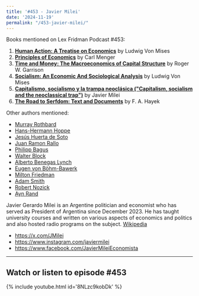 ```yaml
---
title: '#453 - Javier Milei'
date: '2024-11-19'
permalink: "/453-javier-milei/"
---
```


Books mentioned on Lex Fridman Podcast #453:
1. <b><a href="https://amzn.to/3AGtPRN" target="_blank" rel="sponsored noopener noreferrer">Human Action: A Treatise on Economics</a></b> by Ludwig Von Mises
2. <b><a href="https://amzn.to/4fB4RCt" target="_blank" rel="sponsored noopener noreferrer">Principles of Economics</a></b> by Carl Menger 
3. <b><a href="https://amzn.to/4eFwBod" target="_blank" rel="sponsored noopener noreferrer">Time and Money: The Macroeconomics of Capital Structure</a></b> by Roger W. Garrison
4. <b><a href="https://amzn.to/3OjLyS7" target="_blank" rel="sponsored noopener noreferrer">Socialism: An Economic And Sociological Analysis</a></b> by Ludwig Von Mises
5. <b><a href="https://amzn.to/3UZMAq9" target="_blank" rel="sponsored noopener noreferrer">Capitalismo, socialismo y la trampa neoclásica ("Capitalism, socialism and the neoclassical trap")</a></b> by Javier Milei
6. <b><a href="https://amzn.to/3ZeVthT" target="_blank" rel="sponsored noopener noreferrer">The Road to Serfdom: Text and Documents</a></b> by F. A. Hayek

Other authors mentioned: 
* <a href="https://en.wikipedia.org/wiki/Murray_Rothbard" target="_blank">Murray Rothbard</a>
* <a href="https://en.wikipedia.org/wiki/Hans-Hermann_Hoppe" target="_blank">Hans-Hermann Hoppe</a>
* <a href="https://en.wikipedia.org/wiki/Jes%C3%BAs_Huerta_de_Soto" target="_blank">Jesús Huerta de Soto</a>
* <a href="https://es.wikipedia.org/wiki/Juan_Ram%C3%B3n_Rallo" target="_blank">Juan Ramon Rallo</a>
* <a href="https://austrian-institute.org/en/authors/philipp-bagus/#:~:text=Philipp%20Bagus%20is%20Professor%20of,(together%20with%20Andreas%20Marquart)." target="_blank">Philipp Bagus</a>
* <a href="https://en.wikipedia.org/wiki/Walter_Block" target="_blank">Walter Block</a>
* <a href="https://es.wikipedia.org/wiki/Alberto_Benegas_Lynch" target="_blank">Alberto Benegas Lynch</a>
* <a href="https://en.wikipedia.org/wiki/Eugen_von_B%C3%B6hm-Bawerk" target="_blank">Eugen von Böhm-Bawerk</a>
* <a href="https://en.wikipedia.org/wiki/Milton_Friedman" target="_blank">Milton Friedman</a>
* <a href="https://en.wikipedia.org/wiki/Adam_Smith" target="_blank">Adam Smith</a>
* <a href="https://en.wikipedia.org/wiki/Robert_Nozick" target="_blank">Robert Nozick</a>
* <a href="https://en.wikipedia.org/wiki/Ayn_Rand" target="_blank">Ayn Rand</a>


<!--more-->

Javier Gerardo Milei is an Argentine politician and economist who has served as President of Argentina since December 2023. He has taught university courses and written on various aspects of economics and politics and also hosted radio programs on the subject. <a href="https://en.wikipedia.org/wiki/Javier_Milei" target="_blank">Wikipedia</a>

- <a href="https://x.com/JMilei" target="_blank">https://x.com/JMilei</a>
- <a href="https://www.instagram.com/javiermilei" target="_blank">https://www.instagram.com/javiermilei</a>
- <a href="https://www.facebook.com/JavierMileiEconomista" target="_blank">https://www.facebook.com/JavierMileiEconomista</a>

- - - - - -

## Watch or listen to episode #453

{% include youtube.html id='8NLzc9kobDk' %}